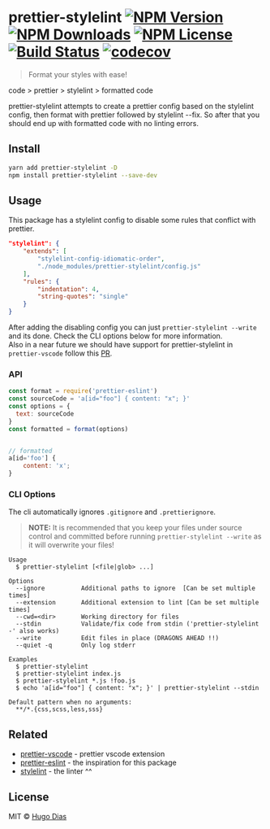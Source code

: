 # prettier-stylelint [![NPM Version](https://img.shields.io/npm/v/prettier-stylelint.svg)](https://www.npmjs.com/package/prettier-stylelint) [![NPM Downloads](https://img.shields.io/npm/dt/prettier-stylelint.svg)](https://www.npmjs.com/package/prettier-stylelint) [![NPM License](https://img.shields.io/npm/l/prettier-stylelint.svg)](https://www.npmjs.com/package/prettier-stylelint) [![Build Status](https://travis-ci.org/hugomrdias/prettier-stylelint.svg?branch=master)](https://travis-ci.org/hugomrdias/prettier-stylelint) [![codecov](https://codecov.io/gh/hugomrdias/prettier-stylelint/branch/master/graph/badge.svg)](https://codecov.io/gh/hugomrdias/prettier-stylelint)
> Format your styles with ease!

code > prettier > stylelint > formatted code   

prettier-stylelint attempts to create a prettier config based on the stylelint config, then format with prettier followed by stylelint --fix. So after that you should end up with formatted code with no linting errors.

## Install

```bash
yarn add prettier-stylelint -D
npm install prettier-stylelint --save-dev
```

## Usage
This package has a stylelint config to disable some rules that conflict with prettier.


```json
"stylelint": {
    "extends": [
        "stylelint-config-idiomatic-order",
        "./node_modules/prettier-stylelint/config.js"
    ],
    "rules": {
        "indentation": 4,
        "string-quotes": "single"
    }
}

```

After adding the disabling config you can just `prettier-stylelint --write` and its done. Check the CLI options below for more information.   
Also in a near future we should have support for prettier-stylelint in `prettier-vscode` follow this [PR](prettier-vscode).


### API
```js
const format = require('prettier-eslint')
const sourceCode = 'a[id="foo"] { content: "x"; }'
const options = {
  text: sourceCode
}
const formatted = format(options)


// formatted 
a[id='foo'] {
    content: 'x';
}
```   

### CLI Options

The cli automatically ignores `.gitignore` and `.prettierignore`.

>**NOTE:** It is recommended that you keep your files under source control and committed
> before running `prettier-stylelint --write` as it will overwrite your files!


```
Usage
  $ prettier-stylelint [<file|glob> ...]

Options
  --ignore          Additional paths to ignore  [Can be set multiple times]
  --extension       Additional extension to lint [Can be set multiple times]
  --cwd=<dir>       Working directory for files
  --stdin           Validate/fix code from stdin ('prettier-stylelint -' also works)
  --write           Edit files in place (DRAGONS AHEAD !!)
  --quiet -q        Only log stderr

Examples
  $ prettier-stylelint
  $ prettier-stylelint index.js
  $ prettier-stylelint *.js !foo.js
  $ echo 'a[id="foo"] { content: "x"; }' | prettier-stylelint --stdin

Default pattern when no arguments:
  **/*.{css,scss,less,sss}
```

## Related

- [prettier-vscode](https://github.com/esbenp/prettier-vscode) - prettier vscode extension
- [prettier-eslint](https://github.com/prettier/prettier-eslint) - the inspiration for this package
- [stylelint](https://github.com/stylelint/stylelint) - the linter ^^

## License

MIT © [Hugo Dias](https://hugodias.me)
